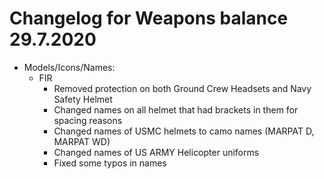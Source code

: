 # Changelog for Weapons balance 29.7.2020
- Models/Icons/Names:
    - FIR
        - Removed protection on both Ground Crew Headsets and Navy Safety Helmet
        - Changed names on all helmet that had brackets in them for spacing reasons
        - Changed names of USMC helmets to camo names (MARPAT D, MARPAT WD)
        - Changed names of US ARMY Helicopter uniforms
        - Fixed some typos in names
